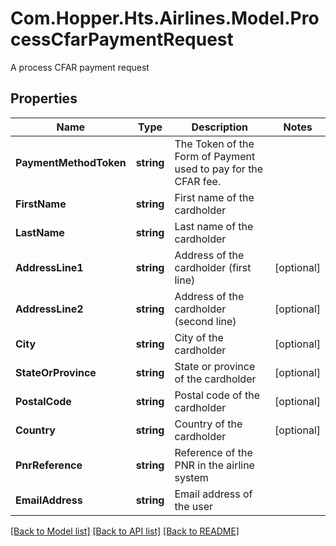 # Com.Hopper.Hts.Airlines.Model.ProcessCfarPaymentRequest
A process CFAR payment request

## Properties

Name | Type | Description | Notes
------------ | ------------- | ------------- | -------------
**PaymentMethodToken** | **string** | The Token of the Form of Payment used to pay for the CFAR fee.  | 
**FirstName** | **string** | First name of the cardholder | 
**LastName** | **string** | Last name of the cardholder | 
**AddressLine1** | **string** | Address of the cardholder (first line) | [optional] 
**AddressLine2** | **string** | Address of the cardholder (second line) | [optional] 
**City** | **string** | City of the cardholder | [optional] 
**StateOrProvince** | **string** | State or province of the cardholder | [optional] 
**PostalCode** | **string** | Postal code  of the cardholder | [optional] 
**Country** | **string** | Country of the cardholder | [optional] 
**PnrReference** | **string** | Reference of the PNR in the airline system | 
**EmailAddress** | **string** | Email address of the user | 

[[Back to Model list]](../README.md#documentation-for-models) [[Back to API list]](../README.md#documentation-for-api-endpoints) [[Back to README]](../README.md)

